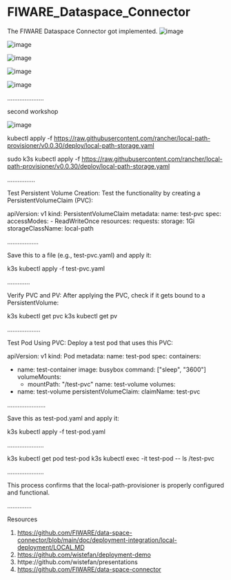 # FIWARE_Dataspace_Connector
The FIWARE Dataspace Connector got implemented.
![image](https://github.com/user-attachments/assets/1ad371e3-32bd-46ff-a307-c180e9999465)

![image](https://github.com/user-attachments/assets/ae05ab3b-14a7-461f-9dd9-4b5cfb51227f)

![image](https://github.com/user-attachments/assets/bc54240a-ccbf-466b-acaf-1e34ce433bdf)

![image](https://github.com/user-attachments/assets/4d97b75e-cb97-4650-bc80-4a104e485ff6)

![image](https://github.com/user-attachments/assets/2416dd3a-2cdb-499c-bb48-e39b4415a0eb)

.....................

second workshop

![image](https://github.com/user-attachments/assets/94f9fae8-88f6-4957-8852-63843387dc23)

kubectl apply -f https://raw.githubusercontent.com/rancher/local-path-provisioner/v0.0.30/deploy/local-path-storage.yaml

sudo k3s kubectl apply -f https://raw.githubusercontent.com/rancher/local-path-provisioner/v0.0.30/deploy/local-path-storage.yaml

................

Test Persistent Volume Creation: Test the functionality by creating a PersistentVolumeClaim (PVC):

apiVersion: v1
kind: PersistentVolumeClaim
metadata:
  name: test-pvc
spec:
  accessModes:
    - ReadWriteOnce
  resources:
    requests:
      storage: 1Gi
  storageClassName: local-path

..................



Save this to a file (e.g., test-pvc.yaml) and apply it:

k3s kubectl apply -f test-pvc.yaml

.............

Verify PVC and PV: After applying the PVC, check if it gets bound to a PersistentVolume:

k3s kubectl get pvc
k3s kubectl get pv

...................

Test Pod Using PVC: Deploy a test pod that uses this PVC:

apiVersion: v1
kind: Pod
metadata:
  name: test-pod
spec:
  containers:
  - name: test-container
    image: busybox
    command: ["sleep", "3600"]
    volumeMounts:
    - mountPath: "/test-pvc"
      name: test-volume
  volumes:
  - name: test-volume
    persistentVolumeClaim:
      claimName: test-pvc

......................

Save this as test-pod.yaml and apply it:

k3s kubectl apply -f test-pod.yaml

.....................

k3s kubectl get pod test-pod
k3s kubectl exec -it test-pod -- ls /test-pvc

.....................

This process confirms that the local-path-provisioner is properly configured and functional.

..............

















Resources
1. https://github.com/FIWARE/data-space-connector/blob/main/doc/deployment-integration/local-deployment/LOCAL.MD
2. https://github.com/wistefan/deployment-demo
3. httpe://github.com/wistefan/presentations
4. https://github.com/FIWARE/data-space-connector
